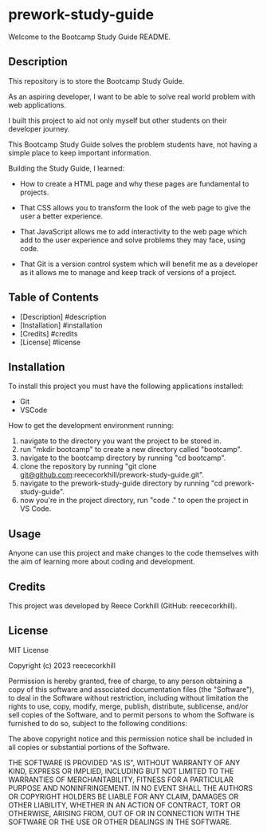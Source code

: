 # prework-study-guide

Welcome to the Bootcamp Study Guide README.

## Description

This repository is to store the Bootcamp Study Guide. 

As an aspiring developer, I want to be able to solve real world problem with web applications.

I built this project to aid not only myself but other students on their developer journey.

This Bootcamp Study Guide solves the problem students have, not having a simple place to keep important information.

Building the Study Guide, I learned:

- How to create a HTML page and why these pages are fundamental to projects. 

- That CSS allows you to transform the look of the web page to give the user a better experience. 

- That JavaScript allows me to add interactivity to the web page which add to the user experience and solve problems they may face, using code. 

- That Git is a version control system which will benefit me as a developer as it allows me to manage and keep track of versions of a project. 

## Table of Contents

- [Description] #description
- [Installation] #installation
- [Credits] #credits
- [License] #license

## Installation

To install this project you must have the following applications installed:

- Git
- VSCode

How to get the development environment running:

1. navigate to the directory you want the project to be stored in.
2. run "mkdir bootcamp" to create a new directory called "bootcamp".
3. navigate to the bootcamp directory by running "cd bootcamp".
4. clone the repository by running "git clone git@github.com:reececorkhill/prework-study-guide.git".
5. navigate to the prework-study-guide directory by running "cd prework-study-guide".
6. now you're in the project directory, run "code ." to open the project in VS Code.

## Usage

Anyone can use this project and make changes to the code themselves with the aim of learning more about coding and development.

## Credits

This project was developed by Reece Corkhill (GitHub: reececorkhill).

## License

MIT License

Copyright (c) 2023 reececorkhill

Permission is hereby granted, free of charge, to any person obtaining a copy
of this software and associated documentation files (the "Software"), to deal
in the Software without restriction, including without limitation the rights
to use, copy, modify, merge, publish, distribute, sublicense, and/or sell
copies of the Software, and to permit persons to whom the Software is
furnished to do so, subject to the following conditions:

The above copyright notice and this permission notice shall be included in all
copies or substantial portions of the Software.

THE SOFTWARE IS PROVIDED "AS IS", WITHOUT WARRANTY OF ANY KIND, EXPRESS OR
IMPLIED, INCLUDING BUT NOT LIMITED TO THE WARRANTIES OF MERCHANTABILITY,
FITNESS FOR A PARTICULAR PURPOSE AND NONINFRINGEMENT. IN NO EVENT SHALL THE
AUTHORS OR COPYRIGHT HOLDERS BE LIABLE FOR ANY CLAIM, DAMAGES OR OTHER
LIABILITY, WHETHER IN AN ACTION OF CONTRACT, TORT OR OTHERWISE, ARISING FROM,
OUT OF OR IN CONNECTION WITH THE SOFTWARE OR THE USE OR OTHER DEALINGS IN THE
SOFTWARE.